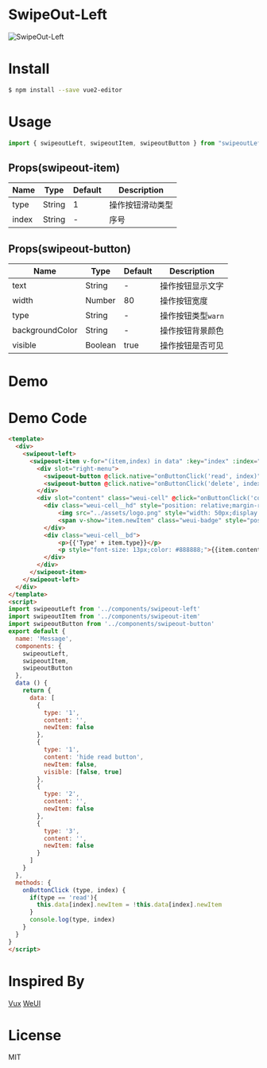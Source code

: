 # SwipeOut-Left
![SwipeOut-Left](https://www.dropbox.com/s/7com4d32zct44nc/Vue2Editor-Centered.png?raw=1)

# Install
```bash
$ npm install --save vue2-editor
```

# Usage

```javascript
import { swipeoutLeft, swipeoutItem, swipeoutButton } from "swipeoutLeft";
```

## Props(swipeout-item)

| Name                  | Type    | Default                                              | Description                                  |
| --------------------- | ------- | ---------------------------------------------------- | ---------------------------------------------|
| type                  | String  | 1                                                    | 操作按钮滑动类型                             |
| index                 | String  | -                                                    | 序号                                         |

## Props(swipeout-button)

| Name                  | Type    | Default                                              | Description                                  |
| --------------------- | ------- | ---------------------------------------------------- | ---------------------------------------------|
| text                  | String  | -                                                    | 操作按钮显示文字                             |
| width                 | Number  | 80                                                   | 操作按钮宽度                                 |
| type                  | String  | -                                                    | 操作按钮类型`warn`                           |
| backgroundColor       | String  | -                                                    | 操作按钮背景颜色                             |
| visible               | Boolean | true                                                 | 操作按钮是否可见                             |

# Demo



# Demo Code

```html
<template>
  <div>
    <swipeout-left>
      <swipeout-item v-for="(item,index) in data" :key="index" :index="index" :type="item.type">
        <div slot="right-menu">
          <swipeout-button @click.native="onButtonClick('read', index)" :visible="item.visible!=null?item.visible[0]:true" :width="120" background-color="#c8c8cd">{{item.newItem?"标为已读":"标为未读"}}</swipeout-button>
          <swipeout-button @click.native="onButtonClick('delete', index)" type="warn">删除</swipeout-button>
        </div>
        <div slot="content" class="weui-cell" @click="onButtonClick('content', index)">
          <div class="weui-cell__hd" style="position: relative;margin-right: 10px;">
              <img src="../assets/logo.png" style="width: 50px;display: block">
              <span v-show="item.newItem" class="weui-badge" style="position: absolute;top: -.4em;right: -.4em;">8</span>
          </div>
          <div class="weui-cell__bd">
              <p>{{'Type' + item.type}}</p>
              <p style="font-size: 13px;color: #888888;">{{item.content}}</p>
          </div>
        </div>
      </swipeout-item>
    </swipeout-left>
  </div>
</template>
<script>
import swipeoutLeft from '../components/swipeout-left'
import swipeoutItem from '../components/swipeout-item'
import swipeoutButton from '../components/swipeout-button'
export default {
  name: 'Message',
  components: {
    swipeoutLeft,
    swipeoutItem,
    swipeoutButton
  },
  data () {
    return {
      data: [
        {
          type: '1',
          content: '',
          newItem: false
        },
        {
          type: '1',
          content: 'hide read button',
          newItem: false,
          visible: [false, true]
        },
        {
          type: '2',
          content: '',
          newItem: false
        },
        {
          type: '3',
          content: '',
          newItem: false
        }
      ]
    }
  },
  methods: {
    onButtonClick (type, index) {
      if(type == 'read'){
        this.data[index].newItem = !this.data[index].newItem
      }
      console.log(type, index)
    }
  }
}
</script>
```

# Inspired By

[Vux](https://github.com/airyland/vux)
[WeUI](https://github.com/Tencent/weui)

# License

MIT

